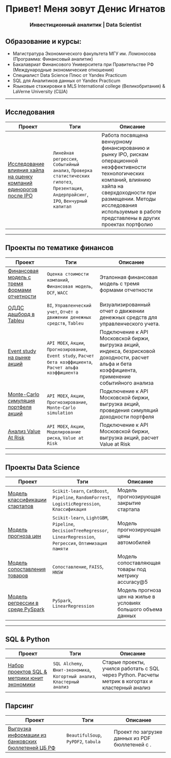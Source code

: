 <div id="header" align="center">
    <h1>Привет! Меня зовут Денис Игнатов</h1>
    <h3>Инвестиционный аналитик | Data Scientist</h3>
</div>

## Образование и курсы:
- Магистратура Экономического факультета МГУ им. Ломоносова (Программа: Финансовый аналитик)
- Бакалавриат Финансового Университета при Правительстве РФ (Международные экономические отношения)
- Специалист Data Science Плюс от Yandex Practicum 
- SQL для Аналитиков данных от Yandex Practicum
- Языковые стажировки в MLS International college (Великобритания) & LaVerne University (США)

____


## Исследования
| Проект        | Тэги                                                             | Описание                 |
| ------------- | ---------------------------------------------------------------- | ------------------------ | 
| [Исследование влияния хайпа на оценку компаний единорогов после IPO](https://github.com/Denis1gn/portfolio/tree/main/Researches%20and%20presentations) | `Линейная регрессия`, `Событийный анализ`, `Проверка статистических гипотез`, `Презентация`, `Андерпрайсинг`, `IPO`, `Венчурный капитал` | Работа посвящена венчурному финансированию и рынку IPO, рискам операционной неэффективности технологических компаний, влиянию хайпа на сверхдоходности при размещении. Методы исследования используемые в работе представлены в других проектах портфолио |

____


## Проекты по тематике финансов
| Проект        | Тэги                                                             | Описание                 |
| ------------- | ---------------------------------------------------------------- | ------------------------ | 
| [Финансовая модель с тремя формами отчетности](https://github.com/Denis1gn/portfolio/tree/main/Financial%20model) | `Оценка стоимости компаний`, `Финансовая модель`, `DCF`, `WACC` | Эталонная финансовая модель с тремя формами отчетности  |
| [ОДДС дашборд в Tableu](https://public.tableau.com/views/Cash-flowdashboard/Dashboard1?:language=en-US&publish=yes&:sid=&:display_count=n&:origin=viz_share_link) | `BI`, `Управленческий учет`, `Отчёт о движении денежных средств`, `Tableu`  | Визуализированный отчет о движении денежных средств для управленческого учета. |
| [Event study на рынке акций](https://github.com/Denis1gn/portfolio/tree/main/Stocks_project) | `API MOEX`, `Акции`, `Прогнозирование`, `Event study`, `Расчет бета коэффициента`, `Расчет альфа коэффициента`  | Подключение к API Mосковской биржи, выгрузка акций, индекса, безрисковой доходности, расчет альфа и бета коэффициента, применение событийного анализа |
| [Monte-Carlo симуляция портфеля акций](https://github.com/Denis1gn/portfolio/tree/main/Stocks_MC) | `API MOEX`, `Акции`, `Прогнозирование`, `Monte-Carlo simulation` | Подключение к API Mосковской биржи, выгрузка акций, проведения симуляций доходности портфеля |
| [Анализ Value At Risk](https://github.com/Denis1gn/portfolio/tree/main/Stocks_VAR) | `API MOEX`, `Акции`, `Моделирование риска`, `Value at Risk`  | Подключение к API Mосковской биржи, выгрузка акций, расчет Value at Risk |

____


## Проекты Data Science
| Проект        | Тэги                                                             | Описание                 |
| ------------- | ---------------------------------------------------------------- | ------------------------ | 
| [Модель классификации стартапов](https://github.com/Denis1gn/portfolio/tree/main/Startup%20classification) | `Scikit-learn`, `CatBoost`, `Pipeline`, `RandomForrest`, `LogisticRegression`, `Классификация`  | Модель прогнозирующая закрытие стартапа |
| [Модель прогноза цен](https://github.com/Denis1gn/portfolio/tree/main/Price%20regression) | `Scikit-learn`, `LightGBM`, `Pipeline`, `DecisionTreeRegressor`, `LinearRegression`, `Регрессия`, `Оптимизация памяти`   | Модель прогнозирующая цены автомобилей |
| [Модель сопоставления товаров](https://github.com/Denis1gn/portfolio/tree/main/Matching) | `Сопоставление`, `FAISS`, `HNSW`| Модель сопоставляющая товары под метрику accuracy@5|
| [Модель регрессии в среде PySpark](https://github.com/Denis1gn/portfolio/tree/main/PySpark_regression) | `PySpark`, `LinearRegression`| Модель прогноза цен на жилье в условиях большого объема данных|

____


## SQL & Python
| Проект        | Тэги                                                             | Описание                 |
| ------------- | ---------------------------------------------------------------- | ------------------------ | 
| [Набор проектов SQL & метрики юнит экономики](https://github.com/Denis1gn/portfolio/tree/main/SQL%3APython%20projects) | `SQL Alchemy`, `Юнит-экономика`, `Когортный анализ`, `Кластерный анализ`  | Старые проекты, учился работать с SQL через Python. Расчеты метрик в когортах и кластерный анализ |

## Парсинг 
| Проект        | Тэги                                                             | Описание                 |
| ------------- | ---------------------------------------------------------------- | ------------------------ | 
| [Выгрузка информации из банковских бюллетеней ЦБ РФ](https://github.com/Denis1gn/portfolio/tree/main/CBR_parsing) | `BeautifulSoup`, `PyPDF2`, `tabula`  | Проект по загрузке данных из PDF бюллетеней с . |

  
